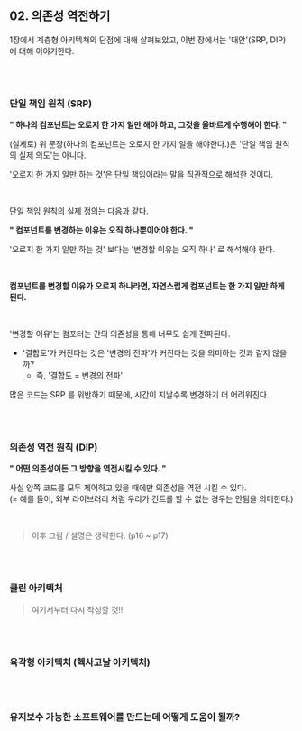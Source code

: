## 02. 의존성 역전하기

1장에서 계층형 아키텍쳐의 단점에 대해 살펴보았고, 이번 장에서는 '대안'(SRP, DIP) 에 대해 이야기한다.

<br><br>

### 단일 책임 원칙 (SRP)

**" 하나의 컴포넌트는 오로지 한 가지 일만 해야 하고, 그것을 올바르게 수행해야 한다. "**

(실제로) 위 문장(하나의 컴포넌트는 오로지 한 가지 일을 해야한다.)은 '단일 책임 원칙의 실제 의도'는 아니다.

'오로지 한 가지 일만 하는 것'은 단일 책임이라는 말을 직관적으로 해석한 것이다.

<br>

단일 책임 원칙의 실제 정의는 다음과 같다.

**" 컴포넌트를 변경하는 이유는 오직 하나뿐이어야 한다. "**

'오로지 한 가지 일만 하는 것' 보다는 '변경할 이유는 오직 하나' 로 해석해야 한다.

<br>

**컴포넌트를 변경할 이유가 오로지 하나라면, 자연스럽게 컴포넌트는 한 가지 일만 하게 된다.**

<br>

'변경할 이유'는 컴포터는 간의 의존성을 통해 너무도 쉽게 전파된다.

- '결합도'가 커진다는 것은 '변경의 전파'가 커진다는 것을 의미하는 것과 같지 않을까?
  - 즉, '결합도 = 변경의 전파'


많은 코드는 SRP 를 위반하기 때문에, 시간이 지날수록 변경하기 더 어려워진다. 

<br><br>

### 의존성 역전 원칙 (DIP)

**" 어떤 의존성이든 그 방향을 역전시킬 수 있다. "**

사실 양쪽 코드를 모두 제어하고 있을 때에만 의존성을 역전 시킬 수 있다. <br>
(= 예를 들어, 외부 라이브러리 처럼 우리가 컨트롤 할 수 없는 경우는 안됨을 의미한다.)

<br>

> 이후 그림 / 설명은 생략한다. (p16 ~ p17)

<br><br>

### 클린 아키텍처

> 여기서부터 다시 작성할 것!!

<br><br>

### 육각형 아키텍처 (헥사고날 아키텍처)

<br><br>

### 유지보수 가능한 소프트웨어를 만드는데 어떻게 도움이 될까?

